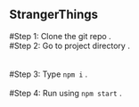 ## StrangerThings

#Step 1: Clone the git repo . <br>
#Step 2: Go to project directory . <br><br><br>
#Step 3: Type `npm i` . <br><br>
#Step 4: Run using `npm start` . <br>
